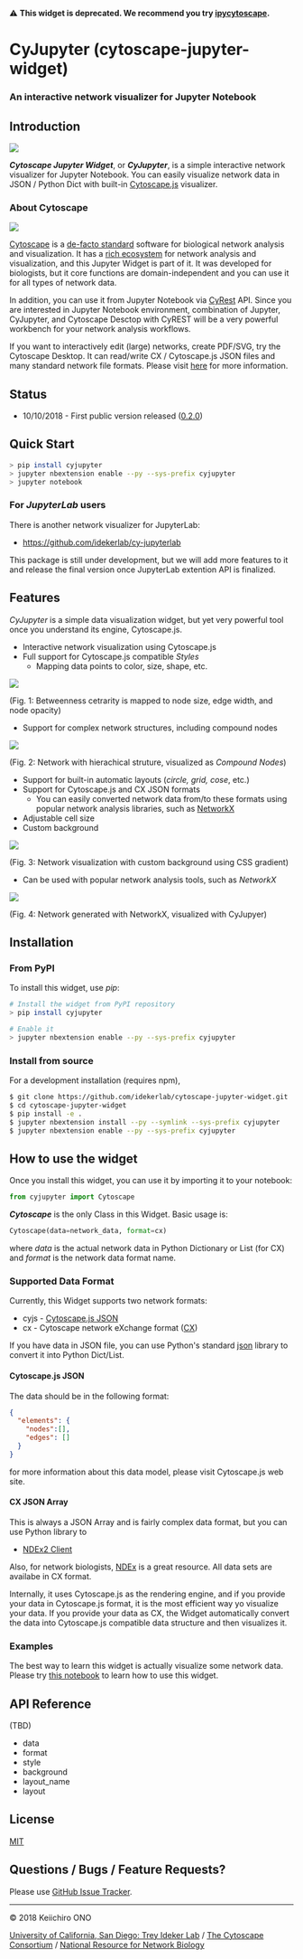 :warning: **This widget is deprecated.  We recommend you try [ipycytoscape](https://github.com/cytoscape/ipycytoscape).**

# CyJupyter (cytoscape-jupyter-widget)

### An interactive network visualizer for Jupyter Notebook

## Introduction

![](examples/cyjupyter1.png)

_**Cytoscape Jupyter Widget**_, or _**CyJupyter**_, is a simple interactive network visualizer for Jupyter Notebook.  You can easily visualize network data in JSON / Python Dict with built-in [Cytoscape.js](http://js.cytoscape.org/) visualizer.


### About Cytoscape

![](https://cytoscape.org/images/logo/cy3logoOrange.svg)

[Cytoscape](https://cytoscape.org/) is a [de-facto standard](https://scholar.google.com/scholar?hl=en&as_sdt=0%2C5&q=cytoscape&btnG=) software for biological network analysis and visualization.  It has a [rich ecosystem](http://apps.cytoscape.org/) for network analysis and visualization, and this Jupyter Widget is part of it.  It was developed for biologists, but it core functions are domain-independent and you can use it for all types of network data.

In addition, you can use it from Jupyter Notebook via [CyRest](https://github.com/cytoscape/cyREST/wiki) API.  Since you are interested in Jupyter Notebook environment, combination of Jupyter, CyJupyter, and Cytoscape Desctop with CyREST will be a very powerful workbench for your network analysis workflows.

If you want to interactively edit (large) networks, create PDF/SVG, try the Cytoscape Desktop.  It can read/write CX / Cytoscape.js JSON files and many standard network file formats.  Please visit [here](http://manual.cytoscape.org/en/stable/) for more information.


## Status

* 10/10/2018 - First public version released ([0.2.0](https://pypi.org/project/cyjupyter/0.2.0/))


## Quick Start

```bash
> pip install cyjupyter
> jupyter nbextension enable --py --sys-prefix cyjupyter
> jupyter notebook
```


### For _JupyterLab_ users

There is another network visualizer for JupyterLab:

* https://github.com/idekerlab/cy-jupyterlab

This package is still under development, but we will add more features to it and release the final version once JupyterLab extention API is finalized.


## Features
_CyJupyter_ is a simple data visualization widget, but yet very powerful tool once you understand its engine, Cytoscape.js.

* Interactive network visualization using Cytoscape.js
* Full support for Cytoscape.js compatible _Styles_
  * Mapping data points to color, size, shape, etc.

![](examples/vs.png)

(Fig. 1: Betweenness cetrarity is mapped to node size, edge width, and node opacity)


* Support for complex network structures, including compound nodes

![](examples/compound_node.png)

(Fig. 2: Network with hierachical struture, visualized as _Compound Nodes_)

* Support for built-in automatic layouts (_circle, grid, cose_, etc.)
* Support for Cytoscape.js and CX JSON formats
  * You can easily converted network data from/to these formats using popular network analysis libraries, such as [NetworkX](https://networkx.github.io/) 
* Adjustable cell size
* Custom background

![](examples/custom_bg.png)

(Fig. 3: Network visualization with custom background using CSS gradient)

* Can be used with popular network analysis tools, such as *NetworkX*

![](examples/cyjupyter2.png)

(Fig. 4: Network generated with NetworkX, visualized with CyJupyer)

## Installation

### From PyPI

To install this widget, use _pip_:

```bash
# Install the widget from PyPI repository
> pip install cyjupyter

# Enable it
> jupyter nbextension enable --py --sys-prefix cyjupyter
```

### Install from source

For a development installation (requires npm),

```bash
$ git clone https://github.com/idekerlab/cytoscape-jupyter-widget.git
$ cd cytoscape-jupyter-widget
$ pip install -e .
$ jupyter nbextension install --py --symlink --sys-prefix cyjupyter
$ jupyter nbextension enable --py --sys-prefix cyjupyter
```

## How to use the widget

Once you install this widget, you can use it by importing it to your notebook:

```python
from cyjupyter import Cytoscape
```

**_Cytoscape_** is the only Class in this Widget.  Basic usage is:

```python
Cytoscape(data=network_data, format=cx)
```

where _data_ is the actual network data in Python Dictionary or List (for CX) and _format_ is the network data format name.

### Supported Data Format

Currently, this Widget supports two network formats:

* cyjs - [Cytoscape.js JSON](http://js.cytoscape.org/#notation/elements-json)
* cx - Cytoscape network eXchange format ([CX](http://www.home.ndexbio.org/data-model/))

If you have data in JSON file, you can use Python's standard [json](https://docs.python.org/3.7/library/json.html#module-json) library to convert it into Python Dict/List.

#### Cytoscape.js JSON

The data should be in the following format:

```json
{
  "elements": {
    "nodes":[],
    "edges": []
  }
}
```

for more information about this data model, please visit Cytoscape.js web site.

#### CX JSON Array

This is always a JSON Array and is fairly complex data format, but you can use Python library to 

* [NDEx2 Client](https://github.com/ndexbio/ndex2-client)

Also, for network biologists, [NDEx](http://www.ndexbio.org/) is a great resource. All data sets are availabe in CX format.

Internally, it uses Cytoscape.js as the rendering engine, and if you provide your data in Cytoscape.js format, it is the most efficient way yo visualize your data.  If you provide your data as CX, the Widget automatically convert the data into Cytoscape.js compatible data structure and then visualizes it.

### Examples
The best way to learn this widget is actually visualize some network data.  Please try [this notebook](examples/WidgetDemo1.ipynb) to learn how to use this widget.


## API Reference
(TBD)

* data
* format
* style
* background
* layout_name
* layout


## License

[MIT](https://opensource.org/licenses/MIT)

## Questions / Bugs / Feature Requests?

Please use [GitHub Issue Tracker](https://github.com/idekerlab/cytoscape-jupyter-widget/issues).


----
&copy; 2018 Keiichiro ONO 

[University of California, San Diego: Trey Ideker Lab](https://medschool.ucsd.edu/som/medicine/research/labs/ideker/Pages/default.aspx) / [The Cytoscape Consortium](http://169.228.38.215/) / [National Resource for Network Biology](http://nrnb.org/)
